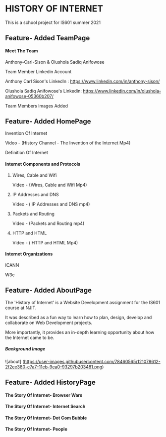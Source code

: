 # HISTORY OF INTERNET
This is a school project for IS601 summer 2021

## Feature- Added TeamPage
#### Meet The Team

Anthony-Carl-Sison & Olushola Sadiq Anifowose

Team Member Linkedin Account

Anthony Carl Sison's LinkedIn : https://www.linkedin.com/in/anthony-sison/

Olushola Sadiq Anifowose's Linkedin: https://www.linkedin.com/in/olushola-anifowose-05360b207/

Team Members Images Added


## Feature- Added HomePage
Invention Of Internet

Video - (History Channel - The Invention of the Internet Mp4)

Definition Of Internet

#### Internet Components and Protocols
1. Wires, Cable and Wifi 

   Video - {Wires, Cable and Wifi Mp4)

2. IP Addresses and DNS

   Video - ( IP Addresses and DNS mp4)

3. Packets and Routing

   Video - (Packets and Routing mp4)

4. HTTP and HTML

   Video - ( HTTP and HTML Mp4)

#### Internet Organizations
ICANN

W3c


## Feature- Added AboutPage
The 'History of Internet' is a Website Development assignment for the IS601 course at NJIT.

It was described as a fun way to learn how to plan, design, develop and collaborate on Web Development projects.

More importantly, it provides an in-depth learning opportunity about how the Internet came to be.

##### Background Image
![about] (https://user-images.githubusercontent.com/78460565/121078612-2f2ee380-c7a7-11eb-9ea0-93297b203481.png)



## Feature- Added HistoryPage


#### The Story Of Internet- Browser Wars

#### The Story Of Internet- Internet Search

#### The Story Of Internet- Dot Com Bubble

#### The Story Of Internet- People

